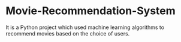 # Movie-Recommendation-System
It is a Python project which used machine learning algorithms to recommend movies based on the choice of users.
